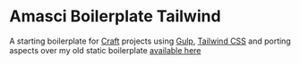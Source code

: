 # Amasci Boilerplate Tailwind
A starting boilerplate for [Craft](https://craftcms.com/) projects using [Gulp](https://gulpjs.com/), [Tailwind CSS](https://tailwindcss.com/) and porting aspects over my old static boilerplate [available here](https://github.com/terryupton/new-website-boilerplate)